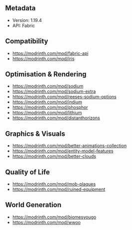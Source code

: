 ## Metadata

- Version: 1.19.4
- API: Fabric

## Compatibility

- https://modrinth.com/mod/fabric-api
- https://modrinth.com/mod/iris

## Optimisation & Rendering

- https://modrinth.com/mod/sodium
- https://modrinth.com/mod/sodium-extra
- https://modrinth.com/mod/reeses-sodium-options
- https://modrinth.com/mod/indium
- https://modrinth.com/mod/phosphor
- https://modrinth.com/mod/lithium
- https://modrinth.com/mod/distanthorizons

## Graphics & Visuals 

- https://modrinth.com/mod/better-animations-collection
- https://modrinth.com/mod/entity-model-features
- https://modrinth.com/mod/better-clouds

## Quality of Life

- https://modrinth.com/mod/mob-plaques
- https://modrinth.com/mod/ruined-equipment

## World Generation

- https://modrinth.com/mod/biomesyougo
- https://modrinth.com/mod/wwoo

